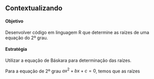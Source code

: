 
## Contextualizando

#### Objetivo

Desenvolver código em linguagem R que determine as raízes de uma equação do 2º grau.

#### Estratégia

Utilizar a equação de Báskara para determinação das raízes.

Para a equação de 2º grau $ax^{2}+bx+c=0$, temos que as raízes 
